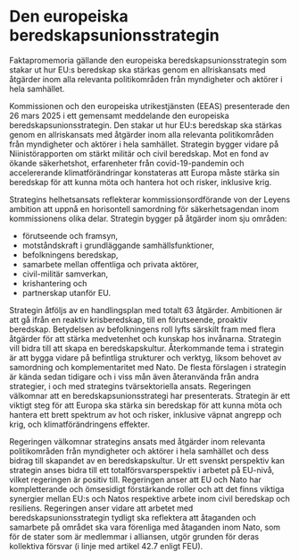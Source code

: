 # Den europeiska beredskapsunionsstrategin

Faktapromemoria gällande den europeiska beredskapsunionsstrategin som stakar ut hur EU:s beredskap ska stärkas genom en allriskansats med åtgärder inom alla relevanta politikområden från myndigheter och aktörer i hela samhället.

Kommissionen och den europeiska utrikestjänsten (EEAS) presenterade den 26 mars 2025 i ett gemensamt meddelande den europeiska
beredskapsunionsstrategin. Den stakar ut hur EU:s beredskap ska stärkas genom en allriskansats med åtgärder inom alla relevanta politikområden från myndigheter och aktörer i hela samhället. Strategin bygger vidare på
Niinistörapporten om stärkt militär och civil beredskap. Mot en fond av ökande säkerhetshot, erfarenheter från covid-19-pandemin och accelererande klimatförändringar konstateras att Europa måste stärka sin beredskap för att kunna möta och hantera hot och risker, inklusive krig.

Strategins helhetsansats reflekterar kommissionsordförande von der Leyens
ambition att uppnå en horisontell samordning för säkerhetsagendan inom
kommissionens olika delar. Strategin bygger på åtgärder inom sju områden:

* förutseende och framsyn,
* motståndskraft i grundläggande samhällsfunktioner,
* befolkningens beredskap,
* samarbete mellan offentliga och privata aktörer,
* civil-militär samverkan,
* krishantering och
* partnerskap utanför EU.

Strategin åtföljs av en handlingsplan med totalt 63 åtgärder. Ambitionen är att gå ifrån en reaktiv krisberedskap, till en förutseende, proaktiv beredskap. Betydelsen av befolkningens roll lyfts särskilt fram med flera åtgärder för att stärka medvetenhet och kunskap hos invånarna. Strategin vill bidra till att skapa en beredskapskultur. Återkommande tema i strategin är att bygga vidare på befintliga strukturer och verktyg, liksom behovet av samordning och komplementaritet med Nato. De flesta förslagen i strategin är kända sedan tidigare och i viss mån även återanvända från andra strategier, i och med strategins tvärsektoriella ansats. Regeringen välkomnar att en beredskapsunionsstrategi har presenterats. Strategin är ett viktigt steg för att Europa ska stärka sin beredskap för att kunna möta och hantera ett brett spektrum av hot och risker, inklusive väpnat angrepp och krig, och klimatförändringens effekter.

Regeringen välkomnar strategins ansats med åtgärder inom relevanta politikområden från myndigheter och aktörer i hela samhället och dess bidrag till skapandet av en beredskapskultur. Ur ett svenskt perspektiv kan strategin anses bidra till ett totalförsvarsperspektiv i arbetet på EU-nivå, vilket regeringen är positiv till. Regeringen anser att EU och Nato har kompletterande och ömsesidigt förstärkande roller och att det finns viktiga synergier mellan EU:s och Natos respektive arbete inom civil beredskap och resiliens. Regeringen anser vidare att arbetet med beredskapsunionsstrategin tydligt ska reflektera att åtaganden och samarbete på området ska vara förenliga med åtaganden inom Nato, som för de stater som är medlemmar i alliansen, utgör grunden för deras kollektiva försvar (i linje med artikel 42.7 enligt FEU).
